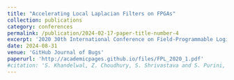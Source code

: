 ```yaml
---
title: "Accelerating Local Laplacian Filters on FPGAs"
collection: publications
category: conferences
permalink: /publication/2024-02-17-paper-title-number-4
excerpt: '2020 30th International Conference on Field-Programmable Logic and Applications (FPL)'
date: 2024-08-31
venue: 'GitHub Journal of Bugs'
paperurl: 'http://academicpages.github.io/files/FPL_2020_1.pdf'
#citation: 'S. Khandelwal, Z. Choudhury, S. Shrivastava and S. Purini, "Accelerating Local Laplacian Filters on FPGAs," 2020 30th International Conference on Field-Programmable Logic and Applications (FPL), Gothenburg, Sweden, 2020, pp. 109-114, doi: 10.1109/FPL50879.2020.00028.'
---
```

